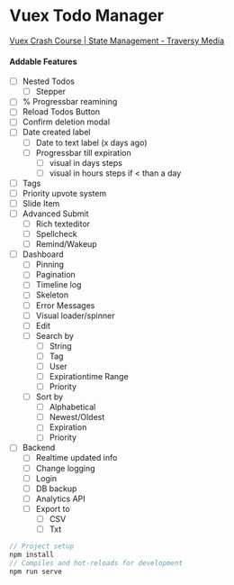 # Vuex Todo Manager

[Vuex Crash Course | State Management - Traversy Media](https://www.youtube.com/watch?v=5lVQgZzLMHc)

#### Addable Features

- [ ] Nested Todos
  - [ ] Stepper
- [ ] % Progressbar reamining
- [ ] Reload Todos Button
- [ ] Confirm deletion modal
- [ ] Date created label
  - [ ] Date to text label (x days ago)
  - [ ] Progressbar till expiration
    - [ ] visual in days steps
    - [ ] visual in hours steps if < than a day
- [ ] Tags
- [ ] Priority upvote system
- [ ] Slide Item
- [ ] Advanced Submit
  - [ ] Rich texteditor
  - [ ] Spellcheck
  - [ ] Remind/Wakeup
- [ ] Dashboard
  - [ ] Pinning
  - [ ] Pagination
  - [ ] Timeline log
  - [ ] Skeleton
  - [ ] Error Messages
  - [ ] Visual loader/spinner
  - [ ] Edit
  - [ ] Search by
    - [ ] String
    - [ ] Tag
    - [ ] User
    - [ ] Expirationtime Range
    - [ ] Priority
  - [ ] Sort by
    - [ ] Alphabetical
    - [ ] Newest/Oldest
    - [ ] Expiration
    - [ ] Priority
- [ ] Backend
  - [ ] Realtime updated info
  - [ ] Change logging
  - [ ] Login
  - [ ] DB backup
  - [ ] Analytics API
  - [ ] Export to
    - [ ] CSV
    - [ ] Txt

```javascript
// Project setup
npm install
// Compiles and hot-reloads for development
npm run serve
```
